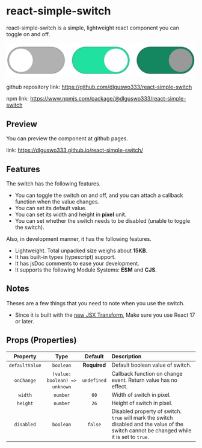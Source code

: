 # react-simple-switch
react-simple-switch is a simple, lightweight react component you can toggle on and off.

![react-simple-switches](https://github.com/dlguswo333/react-simple-switch/blob/main/docs/switches.png?raw=true)

github repository link: https://github.com/dlguswo333/react-simple-switch

npm link: https://www.npmjs.com/package/@dlguswo333/react-simple-switch


## Preview
You can preview the component at github pages.

link: https://dlguswo333.github.io/react-simple-switch/


## Features
The switch has the following features.
- You can toggle the switch on and off, and you can attach a callback function when the value changes.
- You can set its default value.
- You can set its width and height in **pixel** unit.
- You can set whether the switch needs to be disabled (unable to toggle the switch).

Also, in development manner, it has the following features.
- Lightweight. Total unpacked size weighs about **15KB**.
- It has built-in types (typescript) support.
- It has jsDoc comments to ease your development.
- It supports the following Module Systems: **ESM** and **CJS**.


## Notes
Theses are a few things that you need to note when you use the switch.
- Since it is built with the [new JSX Transform][new JSX Transform],
    Make sure you use React 17 or later.


## Props (Properties)
Property | Type | Default | Description
:---:|:---:|:---:|:---
`defaultValue` | `boolean` | **Required** | Default boolean value of switch.
`onChange` | `(value: boolean) => unknown` | `undefined` | Callback function on change event. Return value has no effect.
`width` | `number` | `60` | Width of switch in pixel.
`height` | `number` | `26` | Height of switch in pixel.
`disabled` | `boolean` | `false` | Disabled property of switch. `true` will mark the switch disabled and the value of the switch cannot be changed while it is set to `true`.



[new JSX Transform]: https://reactjs.org/blog/2020/09/22/introducing-the-new-jsx-transform.html
